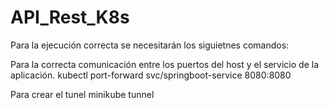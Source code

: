 # API_Rest_K8s

Para la ejecución correcta se necesitarán los siguietnes comandos:

Para la correcta comunicación entre los puertos del host y el servicio de la aplicación.
kubectl port-forward svc/springboot-service 8080:8080

Para crear el tunel
minikube tunnel
